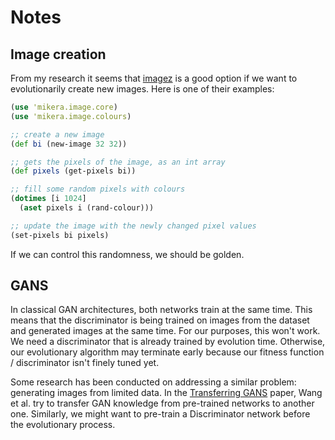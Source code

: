 # Notes

## Image creation

From my research it seems that [imagez](https://github.com/mikera/imagez) is a
good option if we want to evolutionarily create new images. Here is one of their
examples:

```clojure
(use 'mikera.image.core)
(use 'mikera.image.colours)

;; create a new image
(def bi (new-image 32 32))

;; gets the pixels of the image, as an int array
(def pixels (get-pixels bi))

;; fill some random pixels with colours
(dotimes [i 1024]
  (aset pixels i (rand-colour)))

;; update the image with the newly changed pixel values
(set-pixels bi pixels)
```

If we can control this randomness, we should be golden.

## GANS

In classical GAN architectures, both networks train at the same time. This means
that the discriminator is being trained on images from the dataset and generated
images at the same time. For our purposes, this won't work. We need a
discriminator that is already trained by evolution time. Otherwise, our
evolutionary algorithm may terminate early because our fitness function /
discriminator isn't finely tuned yet.

Some research has been conducted on addressing a similar problem:
generating images from limited data. In the
[Transferring GANS](http://openaccess.thecvf.com/content_ECCV_2018/papers/yaxing_wang_Transferring_GANs_generating_ECCV_2018_paper.pdf)
paper, Wang et al. try to transfer GAN knowledge from pre-trained networks to
another one. Similarly, we might want to pre-train a Discriminator network
before the evolutionary process.
